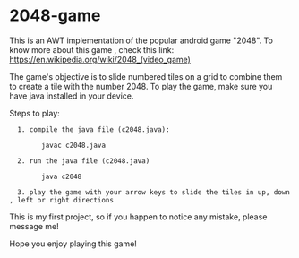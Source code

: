 # 2048-game
This is an AWT implementation of the popular android game "2048".
To know more about this game , check this link: https://en.wikipedia.org/wiki/2048_(video_game)

The game's objective is to slide numbered tiles on a grid to combine them to create a tile with the number 2048.
To play the game, make sure you have java installed in your device.

Steps to play:

      1. compile the java file (c2048.java):
		
			javac c2048.java
      
      2. run the java file (c2048.java)
      
			java c2048
			
      3. play the game with your arrow keys to slide the tiles in up, down , left or right directions
      
This is my first project, so if you happen to notice any mistake, please message me!
	  
Hope you enjoy playing this game!